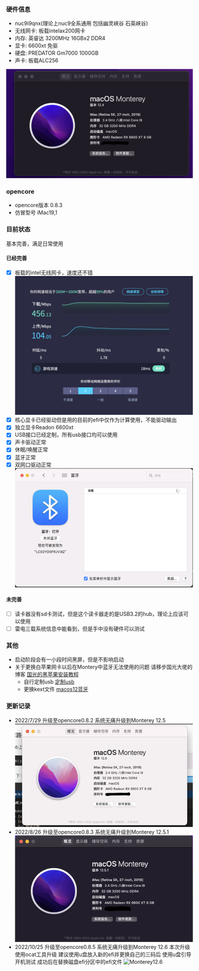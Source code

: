 ### 硬件信息
- nuc9i9qnx(理论上nuc9全系通用 包括幽灵峡谷 石英峡谷)
- 无线网卡: 板载intelax200网卡
- 内存: 英睿达 3200MHz 16GBx2 DDR4
- 显卡: 6600xt 免驱
- 硬盘: PREDATOR Gm7000 1000GB
- 声卡: 板载ALC256

![About](/pic/about.png)

### opencore
- opencore版本 0.8.3 
- 仿冒型号 iMac19,1

### 目前状态

基本完善，满足日常使用

#### 已经完善

* [x] 板载的intel无线网卡，速度还不错
![Speedtest](/pic/speedtest.jpg)
* [x] 核心显卡已经驱动但是用的目前的efi中仅作为计算使用，不能驱动输出
* [x] 独立显卡Readon 6600xt
* [x] USB接口已经定制，所有usb接口均可以使用
* [x] 声卡驱动正常
* [x] 休眠/唤醒正常
* [x] 蓝牙正常
* [x] 双网口驱动正常
![Bluetooth](/pic/bluetooth.png)

#### 未完善
* [ ] 读卡器没有sd卡测试，但是这个读卡器走的是USB3.2的hub，理论上应该可以使用
* [ ] 雷电三载系统信息中能看到，但是手中没有硬件可以测试

### 其他
- 启动阶段会有一小段时间黑屏，但是不影响启动
- 关于更换白苹果网卡以后在Montery中蓝牙无法使用的问题 请移步国光大佬的博客 [国光的黑苹果安装教程](https://apple.sqlsec.com/) 
    - 自行定制usb [定制usb](https://apple.sqlsec.com/6-%E5%AE%9E%E7%94%A8%E5%A7%BF%E5%8A%BF/6-1/)
    - 更换kext文件 [macos12蓝牙](https://apple.sqlsec.com/6-%E5%AE%9E%E7%94%A8%E5%A7%BF%E5%8A%BF/6-7/) 


### 更新记录
- 2022/7/29 升级至opencore0.8.2 系统无痛升级到Monterey 12.5
![Monterey12.5](/pic/12.5.png)
- 2022/8/26 升级至opencore0.8.3 系统无痛升级到Monterey 12.5.1
![Monterey12.5.1](/pic/12.5.1.png)
- 2022/10/25 升级至opencore0.8.5 系统无痛升级到Monterey 12.6
本次升级使用ocat工具升级 建议使用u盘放入新的efi并更换自己的三码后 使用u盘引导开机测试 成功后在替换磁盘efi分区中的efi文件
![Monterey12.6](Monterey12.6.jpg)